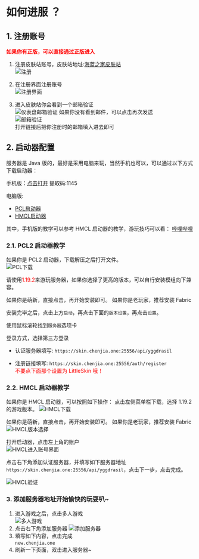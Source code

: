# 如何进服 ？

## 1. 注册账号

<font color='red'>**如果你有正版，可以直接通过正版进入** </font>

1. 注册皮肤站账号，皮肤站地址:[海蓝之家皮肤站](https://skin.chenjia.one:25556/)  
![注册](../img/howtojoin/register.png)  

2. 在注册界面注册账号  
![注册界面](../img/howtojoin/registerui.png)  

3. 进入皮肤站你会看到一个邮箱验证  
![仪表盘邮箱验证](../img/howtojoin/dashboard_emailauth.png)
如果你没有看到邮件，可以点击再次发送  
![邮箱验证](../img/howtojoin/emailauth.jpg)  
打开链接后把你注册时的邮箱填入进去即可  

## 2. 启动器配置  

服务器是 Java 版的，最好是采用电脑来玩，当然手机也可以，可以通过以下方式下载启动器：  

手机版：[点击打开](https://www.123pan.com/s/0cC7Vv-2Lcov.html) 提取码:1145  

电脑版:  
- [PCL启动器](https://afdian.net/p/0164034c016c11ebafcb52540025c377) 
- [HMCL启动器](https://hmcl.huangyuhui.net/download/)  

其中，手机版的教学可以参考 HMCL 启动器的教学，游玩技巧可以看：
[哔哩哔哩](https://www.bilibili.com/video/BV19v4y167q9)  

### 2.1. PCL2 启动器教学

如果你是 PCL2 启动器，下载解压之后打开文件。  
![PCL下载](../img/howtojoin/download_pcl.png)  

请使用<font color='red'>1.19.2</font>来游玩服务器，如果你选择了更高的版本，可以自行安装模组向下兼容。  

如果你是萌新，直接点击，再开始安装即可。
如果你是老玩家，推荐安装 Fabric  

安装完毕之后，点击上方`启动`，再点击下面的`版本设置`，再点击`设置`。  

使用鼠标滚轮找到`服务器`选项卡  

登录方式，选择第三方登录  

- 认证服务器填写: `https://skin.chenjia.one:25556/api/yggdrasil`

- 注册链接填写: `https://skin.chenjia.one:25556/auth/register`  
<font color='red'>不要点下面那个设置为 LittleSkin 哦！</font>

### 2.2. HMCL 启动器教学  

如果你是 HMCL 启动器，可以按照如下操作：
点击左侧菜单栏下载，选择 1.19.2 的游戏版本。
![HMCL下载](../img/howtojoin/download_hmcl.png)

如果你是萌新，直接点击，再开始安装即可。
如果你是老玩家，推荐安装 Fabric  
![HMCL版本选择](../img/howtojoin/HMCL_choose_version.png)

打开启动器，点击左上角的账户  
![HMCL进入账号界面](../img/howtojoin/HMCL_accounts_ui.png)

点击右下角添加认证服务器，并填写如下服务器地址 `https://skin.chenjia.one:25556/api/yggdrasil`，点击下一步，点击完成。  

![HMCL验证](../img/howtojoin/HMCL_auth.png)  

### 3. 添加服务器地址开始愉快的玩耍叭~  

1.  进入游戏之后，点击多人游戏  
![多人游戏](../img/howtojoin/multiplayers_game.png)
2.  点击右下角添加服务器
![添加服务器](../img/howtojoin/add_server.png)  
3.  填写如下内容，点击完成  
 `new.chenjia.one`
4. 刷新一下页面，双击进入服务器~  



